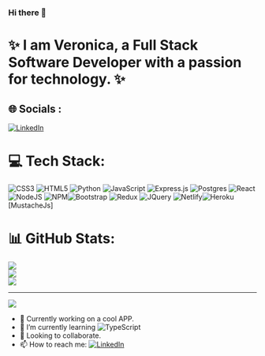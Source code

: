 ### Hi there 👋
# ✨ I am Veronica, a Full Stack Software Developer with a passion for technology. ✨



## 🌐 Socials :
[![LinkedIn](https://img.shields.io/badge/LinkedIn-%230077B5.svg?logo=linkedin&logoColor=white)](https://www.linkedin.com/in/veronica-taucci/)
<!-- [![Portfolio](https://veronicataucciportfolio.netlify.app/)](https://veronicataucciportfolio.netlify.app/)  -->

# 💻 Tech Stack:
![CSS3](https://img.shields.io/badge/css3-%231572B6.svg?style=for-the-badge&logo=css3&logoColor=white) ![HTML5](https://img.shields.io/badge/html5-%23E34F26.svg?style=for-the-badge&logo=html5&logoColor=white) ![Python](https://img.shields.io/badge/python-3670A0?style=for-the-badge&logo=python&logoColor=ffdd54) ![JavaScript](https://img.shields.io/badge/javascript-%23323330.svg?style=for-the-badge&logo=javascript&logoColor=%23F7DF1E) ![Express.js](https://img.shields.io/badge/express.js-%23404d59.svg?style=for-the-badge&logo=express&logoColor=%2361DAFB) ![Postgres](https://img.shields.io/badge/postgres-%23316192.svg?style=for-the-badge&logo=postgresql&logoColor=white) ![React](https://img.shields.io/badge/react-%2320232a.svg?style=for-the-badge&logo=react&logoColor=%2361DAFB) ![NodeJS](https://img.shields.io/badge/node.js-6DA55F?style=for-the-badge&logo=node.js&logoColor=white) ![NPM](https://img.shields.io/badge/NPM-%23000000.svg?style=for-the-badge&logo=npm&logoColor=white)![Bootstrap](https://img.shields.io/badge/Bootstrap-563D7C?style=for-the-badge&logo=bootstrap&logoColor=white) ![Redux](https://img.shields.io/badge/Redux-593D88?style=for-the-badge&logo=redux&logoColor=white) ![JQuery](https://img.shields.io/badge/jQuery-0769AD?style=for-the-badge&logo=jquery&logoColor=white) ![Netlify](https://img.shields.io/badge/Netlify-00C7B7?style=for-the-badge&logo=netlify&logoColor=white)![Heroku](https://img.shields.io/badge/Heroku-430098?style=for-the-badge&logo=heroku&logoColor=white) [MustacheJs]
# 📊 GitHub Stats:
![](https://github-readme-stats.vercel.app/api?username=VeronicaTaucci&theme=dark&hide_border=false&include_all_commits=true&count_private=false)<br/>
![](https://github-readme-streak-stats.herokuapp.com/?user=VeronicaTaucci&theme=dark&hide_border=false)<br/>
![](https://github-readme-stats.vercel.app/api/top-langs/?username=VeronicaTaucci&theme=dark&hide_border=false&include_all_commits=true&count_private=false&layout=compact)

---
[![](https://visitcount.itsvg.in/api?id=VeronicaTaucci&label=Profile%20Views&color=11&pretty=false)](https://visitcount.itsvg.in)


- 🔭 Currently working on a cool APP.
- 🌱 I’m currently learning ![TypeScript](https://img.shields.io/badge/TypeScript-007ACC?style=for-the-badge&logo=typescript&logoColor=white)
- 👯 Looking to collaborate.
- 📫 How to reach me: [![LinkedIn](https://img.shields.io/badge/LinkedIn-%230077B5.svg?logo=linkedin&logoColor=white)](https://www.linkedin.com/in/veronica-taucci/) 
